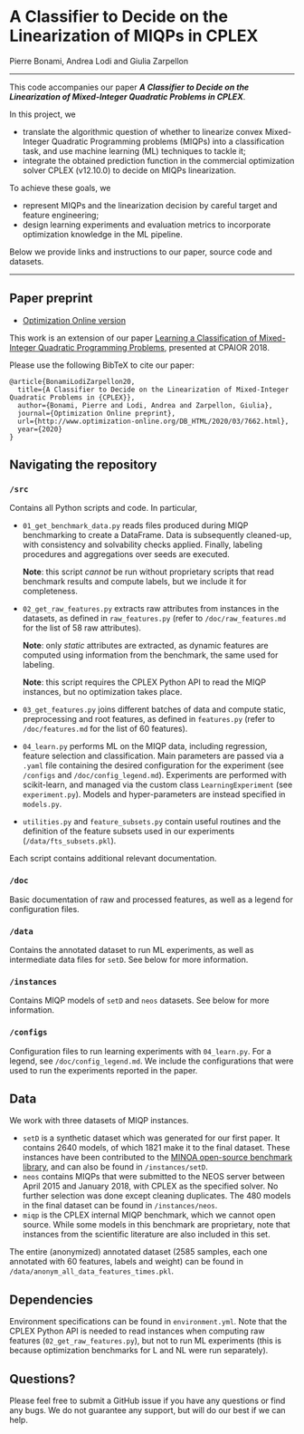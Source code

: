 # A Classifier to Decide on the Linearization of MIQPs in CPLEX
Pierre Bonami, Andrea Lodi and Giulia Zarpellon

---

This code accompanies our paper ***A Classifier to Decide on the Linearization of Mixed-Integer Quadratic Problems in CPLEX***.

In this project, we 
+ translate the algorithmic question of whether to linearize convex Mixed-Integer Quadratic Programming problems (MIQPs) 
  into a classification task, and use machine learning (ML) techniques to tackle it;
+ integrate the obtained prediction function in the commercial optimization solver CPLEX (v12.10.0) to decide on MIQPs linearization.

To achieve these goals, we
+ represent MIQPs and the linearization decision by careful target and feature engineering;
+ design learning experiments and evaluation metrics to incorporate optimization knowledge in the ML pipeline.

Below we provide links and instructions to our paper, source code and datasets.

---

## Paper preprint

* [Optimization Online version](http://www.optimization-online.org/DB_HTML/2020/03/7662.html) 

This work is an extension of our paper 
[Learning a Classification of Mixed-Integer Quadratic Programming Problems](https://link.springer.com/chapter/10.1007/978-3-319-93031-2_43), 
presented at CPAIOR 2018.

Please use the following BibTeX to cite our paper: 

```
@article{BonamiLodiZarpellon20,
  title={A Classifier to Decide on the Linearization of Mixed-Integer Quadratic Problems in {CPLEX}},
  author={Bonami, Pierre and Lodi, Andrea and Zarpellon, Giulia},
  journal={Optimization Online preprint},
  url={http://www.optimization-online.org/DB_HTML/2020/03/7662.html},
  year={2020}
}
```

## Navigating the repository

### `/src`

Contains all Python scripts and code. In particular, 

+ `01_get_benchmark_data.py` reads files produced during MIQP benchmarking to create a DataFrame. 
  Data is subsequently cleaned-up, with consistency and solvability checks applied. 
  Finally, labeling procedures and aggregations over seeds are executed.
  
  **Note**: this script *cannot* be run without proprietary scripts that read benchmark results and compute labels, 
  but we include it for completeness.
  
+ `02_get_raw_features.py` extracts raw attributes from instances in the datasets, as defined in `raw_features.py`
  (refer to `/doc/raw_features.md` for the list of 58 raw attributes).
  
  **Note**: only *static* attributes are extracted, as dynamic features are computed using information from the benchmark, 
  the same used for labeling.

  **Note**: this script requires the CPLEX Python API to read the MIQP instances, but no optimization takes place.

+ `03_get_features.py` joins different batches of data and compute static, preprocessing and root features, as defined in 
  `features.py` (refer to `/doc/features.md` for the list of 60 features).
  
+ `04_learn.py` performs ML on the MIQP data, including regression, feature selection and classification. 
  Main parameters are passed via a `.yaml` file containing the desired configuration for the experiment (see `/configs` and 
  `/doc/config_legend.md`). 
  Experiments are performed with scikit-learn, and managed via the custom class `LearningExperiment` (see `experiment.py`). 
  Models and hyper-parameters are instead specified in `models.py`.
  
+ `utilities.py` and `feature_subsets.py` contain useful routines and the definition of the feature subsets used in our 
  experiments (`/data/fts_subsets.pkl`).
  
Each script contains additional relevant documentation. 

### `/doc`

Basic documentation of raw and processed features, as well as a legend for configuration files. 

### `/data`

Contains the annotated dataset to run ML experiments, as well as intermediate data files for `setD`. See below for more information.

### `/instances`

Contains MIQP models of `setD` and `neos` datasets. See below for more information.

### `/configs`

Configuration files to run learning experiments with `04_learn.py`. For a legend, see `/doc/config_legend.md`.
We include the configurations that were used to run the experiments reported in the paper.


## Data

We work with three datasets of MIQP instances.
+ `setD` is a synthetic dataset which was generated for our first paper. It contains 2640 models, of which 1821 make it 
  to the final dataset. These instances have been contributed to the [MINOA open-source benchmark library](https://minoa-itn.fau.de/?page_id=749), 
  and can also be found in `/instances/setD`.
+ `neos` contains MIQPs that were submitted to the NEOS server between April 2015 and January 2018, with CPLEX as the specified solver. 
  No further selection was done except cleaning duplicates. The 480 models in the final dataset can be found in 
  `/instances/neos`.
+ `miqp` is the CPLEX internal MIQP benchmark, which we cannot open source. While some models in this benchmark are proprietary, 
  note that instances from the scientific literature are also included in this set.
  
The entire (anonymized) annotated dataset (2585 samples, each one annotated with 60 features, labels and weight) can be
found in `/data/anonym_all_data_features_times.pkl`.
  
## Dependencies 

Environment specifications can be found in `environment.yml`. Note that the CPLEX Python API is needed to read instances
when computing raw features (`02_get_raw_features.py`), but not to run ML experiments 
(this is because optimization benchmarks for L and NL were run separately).

## Questions?

Please feel free to submit a GitHub issue if you have any questions or find any bugs. 
We do not guarantee any support, but will do our best if we can help.
